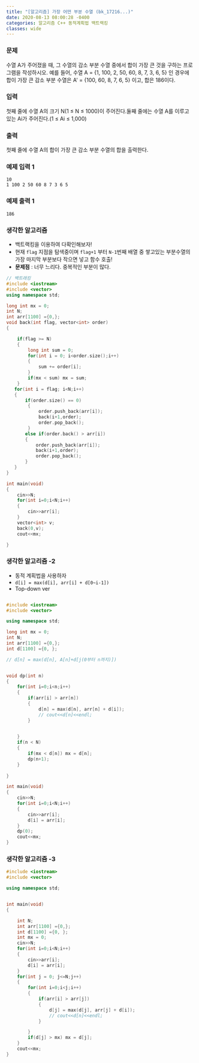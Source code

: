 ```yaml
---
title: "[알고리즘] 가장 어떤 부분 수열 (bk_17216...)"
date: 2020-08-13 08:00:28 -0400
categories: 알고리즘 C++ 동적계획법 백트랙킹
classes: wide
---
```


### 문제

수열 A가 주어졌을 때, 그 수열의 감소 부분 수열 중에서 합이 가장 큰 것을 구하는 프로그램을 작성하시오.
예를 들어, 수열 A = {1, 100, 2, 50, 60, 8, 7, 3, 6, 5} 인 경우에 합이 가장 큰 감소 부분 수열은 A' = {100, 60, 8, 7, 6, 5} 이고, 합은 186이다.

### 입력
첫째 줄에 수열 A의 크기 N(1 ≤ N ≤ 1000)이 주어진다.둘째 줄에는 수열 A를 이루고 있는 Ai가 주어진다.(1 ≤ Ai ≤ 1,000)

### 출력
첫째 줄에 수열 A의 합이 가장 큰 감소 부분 수열의 합을 출력한다.

### 예제 입력 1 

```
10
1 100 2 50 60 8 7 3 6 5
```

### 예제 출력 1 

```
186
```

### 생각한 알고리즘

- 백트랙킹을 이용하여 다확인해보자!
- 현재 ``flag`` 지점을 탐색중이며 ``flag+1`` 부터 ``N-1``번째 배열 중 쌓고있는 부분수열의 가장 마지막 부분보다 작으면 넣고 함수 호출!
- **문제점** : 너무 느리다. 중복적인 부분이 많다.

```cpp
// 백트래킹
#include <iostream>
#include <vector>
using namespace std;

long int mx = 0;
int N;
int arr[1100] ={0,};
void back(int flag, vector<int> order)
{

    if(flag >= N)
    {
        long int sum = 0;
        for(int i = 0; i<order.size();i++)
        {
            sum += order[i];
        }
        if(mx < sum) mx = sum;
    }
   for(int i = flag; i<N;i++)
   {
       if(order.size() == 0)
        {
            order.push_back(arr[i]);
            back(i+1,order);
            order.pop_back();
        }
       else if(order.back() > arr[i])
       {
           order.push_back(arr[i]);
           back(i+1,order);
           order.pop_back();
       }
   }
}

int main(void)
{
    cin>>N;
    for(int i=0;i<N;i++)
    {
        cin>>arr[i];
    }
    vector<int> v;
    back(0,v);
    cout<<mx;

}
```

### 생각한 알고리즘 -2

- 동적 계획법을 사용하자
- ``d[i] = max(d[i], arr[i] + d[0~i-1])``
- Top-down ver

```cpp

#include <iostream>
#include <vector>

using namespace std;

long int mx = 0;
int N;
int arr[1100] ={0,};
int d[1100] ={0, };

// d[n] = max(d[n], A[n]+d[j(0부터 n까지)])


void dp(int n)
{
    for(int i=0;i<n;i++)
    {
        if(arr[i] > arr[n])
        {
            d[n] = max(d[n], arr[n] + d[i]);
            // cout<<d[n]<<endl;   
        }
        

    }
    if(n < N)
    {
        if(mx < d[n]) mx = d[n];
        dp(n+1);
    }
    
}

int main(void)
{
    cin>>N;
    for(int i=0;i<N;i++)
    {
        cin>>arr[i];
        d[i] = arr[i];
    }
    dp(0);
    cout<<mx;
}
```
### 생각한 알고리즘 -3

```cpp
#include <iostream>
#include <vector>

using namespace std;


int main(void)
{

    int N;
    int arr[1100] ={0,};
    int d[1100] ={0, };
    int mx = 0;
    cin>>N;
    for(int i=0;i<N;i++)
    {
        cin>>arr[i];
        d[i] = arr[i];
    }
    for(int j = 0; j<=N;j++)
    {
        for(int i=0;i<j;i++)
        {
            if(arr[i] > arr[j])
            {
                d[j] = max(d[j], arr[j] + d[i]);
                // cout<<d[n]<<endl;   
            }

        }
        if(d[j] > mx) mx = d[j];
    }
    cout<<mx;
}
```